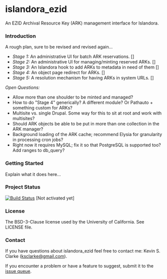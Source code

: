 # islandora_ezid

An EZID Archival Resource Key (ARK) management interface for Islandora.

### Introduction

A rough plan, sure to be revised and revised again...

* _Stage 1:_ An administrative UI for batch ARK reservations.  []
* _Stage 2:_ An administrative UI for managing/minting reserved ARKs.  []
* _Stage 3:_ An Islandora hook to add ARKs to metadata in need of them []
* _Stage 4:_ An object page redirect for ARKs.  []
* _Stage 5:_ A resolution mechanism for having ARKs in system URLs.  []

*Open Questions:*

* Allow more than one shoulder to be minted and managed?
* How to do "Stage 4" generically? A different module?  Or Pathauto + something custom for ARKs?
* Multisite vs. single Drupal.  Some way for this to sit at root and work with multisites?
* Should ARK objects be able to be put in more than one collection in the ARK manager?
* Background loading of the ARK cache; recommend Elysia for granularity in processing cron jobs?
* Right now it requires MySQL; fix it so that PostgreSQL is supported too?  Add ranges to db_query?

### Getting Started

Explain what it does here...

### Project Status

[![Build Status](https://travis-ci.org/ksclarke/islandora\_ezid.png?branch=master)](https://travis-ci.org/ksclarke/islandora\_ezid) [Not activated yet]

### License

The BSD-3-Clause license used by the University of California. See LICENSE file.

### Contact

If you have questions about islandora\_ezid feel free to contact me: Kevin S. Clarke (ksclarke@gmail.com).

If you encounter a problem or have a feature to suggest, submit it to the [issue queue](https://github.com/ksclarke/islandora_ezid/issues "GitHub Issue Queue").
